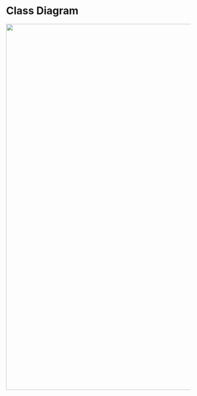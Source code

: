 # Class Diagram
<img src="https://i.ibb.co/pj2T09c/Basic-Class-Diagram-with-Attributes-and-Operations-2-no-watermark-hehe.png" width = "1000">
